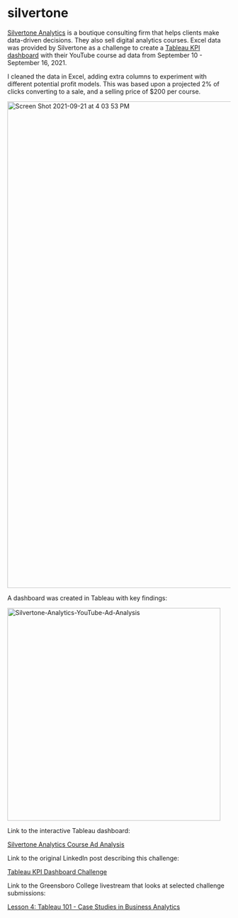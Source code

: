 # silvertone

[Silvertone Analytics](https://www.silvertoneanalytics.com/) is a boutique consulting firm that helps clients make data-driven decisions. They also sell digital analytics courses. Excel data was provided by Silvertone as a challenge to create a [Tableau KPI dashboard](https://public.tableau.com/app/profile/denacoduri/viz/SilvertoneAnalyticsCourseAdAnalysis/Story1) with their YouTube course ad data from September 10 - September 16, 2021.

I cleaned the data in Excel, adding extra columns to experiment with different potential profit models. This was based upon a projected 2% of clicks converting to a sale, and a selling price of $200 per course. 

<img width="1100" alt="Screen Shot 2021-09-21 at 4 03 53 PM" src="https://user-images.githubusercontent.com/84096042/134239881-13ee1f48-503e-4b62-ae99-615d6bdc5739.png">

A dashboard was created in Tableau with key findings:

<img width="481" alt="Silvertone-Analytics-YouTube-Ad-Analysis" src="https://user-images.githubusercontent.com/84096042/134240208-4e33ada3-2961-40a6-9cbf-badead1339d0.png">

Link to the interactive Tableau dashboard:

[Silvertone Analytics Course Ad Analysis](https://public.tableau.com/app/profile/denacoduri/viz/SilvertoneAnalyticsCourseAdAnalysis/Story1)

Link to the original LinkedIn post describing this challenge:

[Tableau KPI Dashboard Challenge](https://www.linkedin.com/posts/johndavidariansen_gcanalytics-activity-6845075082360983552-0U_i/)

Link to the Greensboro College livestream that looks at selected challenge submissions:

[Lesson 4: Tableau 101 - Case Studies in Business Analytics](https://youtu.be/cxkNPZ8SEQk)

